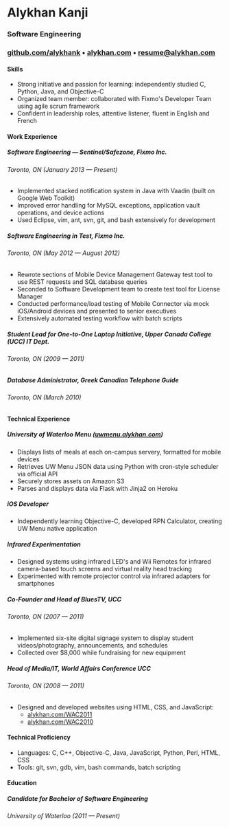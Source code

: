 # Alykhan Kanji

### Software Engineering

### [github.com/alykhank](http://github.com/alykhank) • [alykhan.com](http://alykhan.com) • [resume@alykhan.com](mailto:resume@alykhan.com)


#### Skills

* Strong initiative and passion for learning: independently studied C, Python, Java, and Objective-C
* Organized team member: collaborated with Fixmo's Developer Team using agile scrum framework
* Confident in leadership roles, attentive listener, fluent in English and French

#### Work Experience

##### Software Engineering &mdash; Sentinel/Safezone, Fixmo Inc.
###### Toronto, ON (January 2013 &mdash; Present)
* Implemented stacked notification system in Java with Vaadin (built on Google Web Toolkit)
* Improved error handling for MySQL exceptions, application vault operations, and device actions
* Used Eclipse, vim, ant, svn, git, and bash extensively for development

##### Software Engineering in Test, Fixmo Inc.
###### Toronto, ON (May 2012 &mdash; August 2012)
* Rewrote sections of Mobile Device Management Gateway test tool to use REST requests and SQL database queries
* Seconded to Software Development team to create test tool for License Manager
* Conducted performance/load testing of Mobile Connector via mock iOS/Android devices and presented to senior executives
* Extensively automated testing workflow with batch scripts

##### Student Lead for One-to-One Laptop Initiative, Upper Canada College (UCC) IT Dept.
###### Toronto, ON (2009 &mdash; 2011)

##### Database Administrator, Greek Canadian Telephone Guide
###### Toronto, ON (March 2010)


#### Technical Experience

##### University of Waterloo Menu ([uwmenu.alykhan.com](http://uwmenu.alykhan.com))
* Displays lists of meals at each on-campus servery, formatted for mobile devices
* Retrieves UW Menu JSON data using Python with cron-style scheduler via official API
* Securely stores assets on Amazon S3
* Parses and displays data via Flask with Jinja2 on Heroku

##### iOS Developer
* Independently learning Objective-C, developed RPN Calculator, creating UW Menu native application

##### Infrared Experimentation
* Designed systems using infrared LED's and Wii Remotes for infrared camera-based touch screens and virtual reality head tracking
* Experimented with remote projector control via infrared adapters for smartphones

##### Co-Founder and Head of BluesTV, UCC
###### Toronto, ON (2007 &mdash; 2011)
* Implemented six-site digital signage system to display student videos/photography, announcements, and schedules
* Collected over $8,000 while fundraising for new equipment

##### Head of Media/IT, World Affairs Conference UCC
###### Toronto, ON (2008 &mdash; 2011)
* Designed and developed websites using HTML, CSS, and JavaScript:
	* [alykhan.com/WAC2011](http://alykhan.com/WAC2011/)
	* [alykhan.com/WAC2010](http://alykhan.com/WAC2010/)


#### Technical Proficiency

* Languages: C, C++, Objective-C, Java, JavaScript, Python, Perl, HTML, CSS
* Tools: git, svn, gdb, vim, bash commands, batch scripting

#### Education

##### Candidate for Bachelor of Software Engineering
###### University of Waterloo (2011 &mdash; Present)

